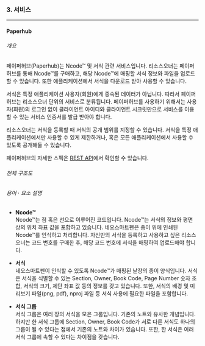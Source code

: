 ### 3. 서비스

------

#### Paperhub

###### 개요

페이퍼허브(Paperhub)는 Ncode™ 및 서식 관련 서비스입니다. 리소스오너는 페이퍼허브를 통해 Ncode™를 구매하고, 해당 Ncode™에 매핑할 서식 정보와 파일을 업로드할 수 있습니다. 또한 애플리케이션에서 서식을 다운로드 받아 사용할 수 있습니다. 

서식은 특정 애플리케이션 사용자(회원)에게 종속된 데이터가 아닙니다. 따라서 페이퍼허브는 리소스오너 단위의 서비스로 분류됩니다. 페이퍼허브를 사용하기 위해서는 사용자(회원)의 로그인 없이 클라이언트 아이디와 클라이언트 시크릿만으로 서비스를 이용할 수 있는 서비스 인증서를 발급 받아야 합니다. 

리소스오너는 서식을 등록할 때 서식의 공개 범위를 지정할 수 있습니다. 서식을 특정 애플리케이션에서만 사용할 수 있게 제한하거나, 혹은 모든 애플리케이션에서 사용할 수 있도록 공개해둘 수 있습니다. 

페이퍼허브의 자세한 스펙은 [REST API](https://apis.neolab.net/swagger-ui.html?urls.primaryName=4.%20paperhub)에서 확인할 수 있습니다. 

###### 전체 구조도

###### 용어 · 요소 설명

- **Ncode™**  
  Ncode™는 점 혹은 선으로 이루어진 코드입니다. Ncode™는 서식의 정보와 평면 상의 위치 좌표 값을 포함하고 있습니다. 네오스마트펜은 종이 위에 인쇄된 Ncode™를 인식하고 처리합니다. 자신만의 서식을 등록하고 사용하고 싶은 리소스오너는 코드 번호를 구매한 후, 해당 코드 번호에 서식을 매핑하여 업로드해야 합니다. 

- **서식**  
  네오스마트펜이 인식할 수 있도록 Ncode™가 매핑된 낱장의 종이 양식입니다. 서식은 서식을 식별할 수 있는 Section, Owner, Book Code, Page Number 숫자 조합, 서식의 크기, 제단 좌표 값 등의 정보를 갖고 있습니다. 또한, 서식의 배경 및 미리보기 파일(png, pdf), nproj 파일 등 서식 사용에 필요한 파일을 포함합니다. 

- **서식 그룹**  
  서식 그룹은 여러 장의 서식을 모은 그룹입니다. 기존의 노트와 유사한 개념입니다. 하지만 한 서식 그룹에 Section, Owner, Book Code가 서로 다른 서식도 하나의 그룹이 될 수 있다는 점에서 기존의 노트와 차이가 있습니다. 또한, 한 서식은 여러 서식 그룹에 속할 수 있다는 차이점을 갖습니다. 

